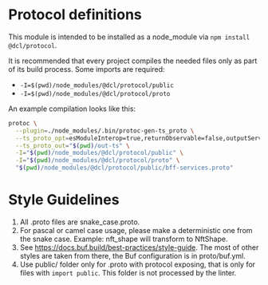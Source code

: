 # Protocol definitions

This module is intended to be installed as a node_module via `npm install @dcl/protocol`.

It is recommended that every project compiles the needed files only as part of its build process. Some imports are required:

- `-I=$(pwd)/node_modules/@dcl/protocol/public`
- `-I=$(pwd)/node_modules/@dcl/protocol/proto`

An example compilation looks like this:

```bash
protoc \
  --plugin=./node_modules/.bin/protoc-gen-ts_proto \
  --ts_proto_opt=esModuleInterop=true,returnObservable=false,outputServices=generic-definitions,fileSuffix=.gen \
  --ts_proto_out="$(pwd)/out-ts" \
  -I="$(pwd)/node_modules/@dcl/protocol/public" \
  -I="$(pwd)/node_modules/@dcl/protocol/proto" \
  "$(pwd)/node_modules/@dcl/protocol/public/bff-services.proto"
```

# Style Guidelines
1. All .proto files are snake_case.proto.
2. For pascal or camel case usage, please make a deterministic one from the snake case. Example: nft_shape will transform to NftShape.
3. See https://docs.buf.build/best-practices/style-guide. The most of other styles are taken from there, the Buf configuration is in proto/buf.yml.
4. Use public/ folder only for .proto with protocol exposing, that is only for files with `import public`. This folder is not processed by the linter.